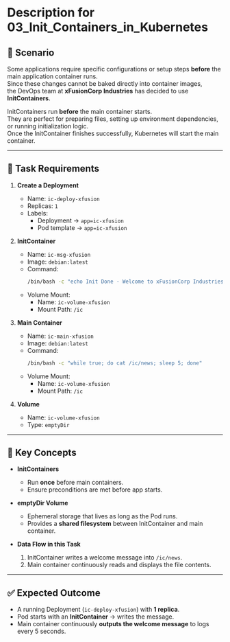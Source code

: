 # Description for 03_Init_Containers_in_Kubernetes
## 📌 Scenario
Some applications require specific configurations or setup steps **before** the main application container runs.\
Since these changes cannot be baked directly into container images, \
the DevOps team at **xFusionCorp Industries** has decided to use **InitContainers**.

InitContainers run **before** the main container starts.\
They are perfect for preparing files, setting up environment dependencies, or running initialization logic.\
Once the InitContainer finishes successfully, Kubernetes will start the main container.

---

## 🎯 Task Requirements

1. **Create a Deployment**
    - Name: `ic-deploy-xfusion`
    - Replicas: `1`
    - Labels:
        - Deployment → `app=ic-xfusion`
        - Pod template → `app=ic-xfusion`

2. **InitContainer**
    - Name: `ic-msg-xfusion`
    - Image: `debian:latest`
    - Command:
      ```bash
      /bin/bash -c "echo Init Done - Welcome to xFusionCorp Industries > /ic/news"
      ```  
    - Volume Mount:
        - Name: `ic-volume-xfusion`
        - Mount Path: `/ic`

3. **Main Container**
    - Name: `ic-main-xfusion`
    - Image: `debian:latest`
    - Command:
      ```bash
      /bin/bash -c "while true; do cat /ic/news; sleep 5; done"
      ```  
    - Volume Mount:
        - Name: `ic-volume-xfusion`
        - Mount Path: `/ic`

4. **Volume**
    - Name: `ic-volume-xfusion`
    - Type: `emptyDir`

---

## 🔑 Key Concepts

- **InitContainers**
    - Run **once** before main containers.
    - Ensure preconditions are met before app starts.

- **emptyDir Volume**
    - Ephemeral storage that lives as long as the Pod runs.
    - Provides a **shared filesystem** between InitContainer and main container.

- **Data Flow in this Task**
    1. InitContainer writes a welcome message into `/ic/news`.
    2. Main container continuously reads and displays the file contents.

---

## ✅ Expected Outcome

- A running Deployment (`ic-deploy-xfusion`) with **1 replica**.
- Pod starts with an **InitContainer** → writes the message.
- Main container continuously **outputs the welcome message** to logs every 5 seconds.  
